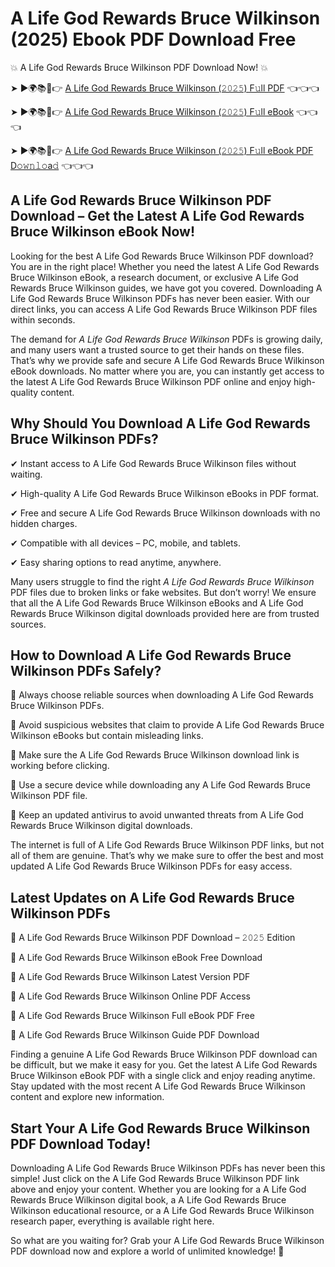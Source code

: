 # A Life God Rewards Bruce Wilkinson (2025) Ebook PDF Download Free

💥 A Life God Rewards Bruce Wilkinson PDF Download Now! 💥

➤ ►🌍📚📱👉 [A Life God Rewards Bruce Wilkinson (𝟸𝟶𝟸𝟻) F𝚞ll PDF](https://getpdf.xyz/a-life-god-rewards-bruce-wilkinson) 👈👈👈


➤ ►🌍📚📱👉 [A Life God Rewards Bruce Wilkinson (𝟸𝟶𝟸𝟻) F𝚞ll eBook](https://getpdf.xyz/a-life-god-rewards-bruce-wilkinson) 👈👈👈


➤ ►🌍📚📱👉 [A Life God Rewards Bruce Wilkinson (𝟸𝟶𝟸𝟻) F𝚞ll eBook PDF D𝚘𝚠𝚗𝚕𝚘a𝚍](https://getpdf.xyz/a-life-god-rewards-bruce-wilkinson) 👈👈👈


## A Life God Rewards Bruce Wilkinson PDF Download – Get the Latest A Life God Rewards Bruce Wilkinson eBook Now!

Looking for the best A Life God Rewards Bruce Wilkinson PDF download? You are in the right place! Whether you need the latest A Life God Rewards Bruce Wilkinson eBook, a research document, or exclusive A Life God Rewards Bruce Wilkinson guides, we have got you covered. Downloading A Life God Rewards Bruce Wilkinson PDFs has never been easier. With our direct links, you can access A Life God Rewards Bruce Wilkinson PDF files within seconds.

The demand for *A Life God Rewards Bruce Wilkinson* PDFs is growing daily, and many users want a trusted source to get their hands on these files. That’s why we provide safe and secure A Life God Rewards Bruce Wilkinson eBook downloads. No matter where you are, you can instantly get access to the latest A Life God Rewards Bruce Wilkinson PDF online and enjoy high-quality content.

## Why Should You Download A Life God Rewards Bruce Wilkinson PDFs?

✔ Instant access to A Life God Rewards Bruce Wilkinson files without waiting.

✔ High-quality A Life God Rewards Bruce Wilkinson eBooks in PDF format.

✔ Free and secure A Life God Rewards Bruce Wilkinson downloads with no hidden charges.

✔ Compatible with all devices – PC, mobile, and tablets.

✔ Easy sharing options to read anytime, anywhere.

Many users struggle to find the right *A Life God Rewards Bruce Wilkinson* PDF files due to broken links or fake websites. But don’t worry! We ensure that all the A Life God Rewards Bruce Wilkinson eBooks and A Life God Rewards Bruce Wilkinson digital downloads provided here are from trusted sources.

## How to Download A Life God Rewards Bruce Wilkinson PDFs Safely?

📌 Always choose reliable sources when downloading A Life God Rewards Bruce Wilkinson PDFs.

📌 Avoid suspicious websites that claim to provide A Life God Rewards Bruce Wilkinson eBooks but contain misleading links.

📌 Make sure the A Life God Rewards Bruce Wilkinson download link is working before clicking.

📌 Use a secure device while downloading any A Life God Rewards Bruce Wilkinson PDF file.

📌 Keep an updated antivirus to avoid unwanted threats from A Life God Rewards Bruce Wilkinson digital downloads.

The internet is full of A Life God Rewards Bruce Wilkinson PDF links, but not all of them are genuine. That’s why we make sure to offer the best and most updated A Life God Rewards Bruce Wilkinson PDFs for easy access.

## Latest Updates on A Life God Rewards Bruce Wilkinson PDFs

🔹 A Life God Rewards Bruce Wilkinson PDF Download – 𝟸𝟶𝟸𝟻 Edition

🔹 A Life God Rewards Bruce Wilkinson eBook Free Download

🔹 A Life God Rewards Bruce Wilkinson Latest Version PDF

🔹 A Life God Rewards Bruce Wilkinson Online PDF Access

🔹 A Life God Rewards Bruce Wilkinson Full eBook PDF Free

🔹 A Life God Rewards Bruce Wilkinson Guide PDF Download

Finding a genuine A Life God Rewards Bruce Wilkinson PDF download can be difficult, but we make it easy for you. Get the latest A Life God Rewards Bruce Wilkinson eBook PDF with a single click and enjoy reading anytime. Stay updated with the most recent A Life God Rewards Bruce Wilkinson content and explore new information.

## Start Your A Life God Rewards Bruce Wilkinson PDF Download Today!

Downloading A Life God Rewards Bruce Wilkinson PDFs has never been this simple! Just click on the A Life God Rewards Bruce Wilkinson PDF link above and enjoy your content. Whether you are looking for a A Life God Rewards Bruce Wilkinson digital book, a A Life God Rewards Bruce Wilkinson educational resource, or a A Life God Rewards Bruce Wilkinson research paper, everything is available right here.

So what are you waiting for? Grab your A Life God Rewards Bruce Wilkinson PDF download now and explore a world of unlimited knowledge! 🚀